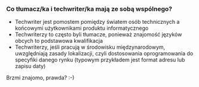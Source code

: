 ### Co tłumacz/ka i techwriter/ka mają ze sobą wspólnego?

- Techwriter jest pomostem pomiędzy światem osób technicznych a końcowymi użytkownikami produktu informatycznego
- Techwriterzy to często byli tłumacze, ponieważ znajomość języków obcych to podstawowa kwalifikacja
- Techwriterzy, jeśli pracują w środowisku międzynarodowym, uwzględniają zasady lokalizacji, czyli dostosowania oprogramowania do specyfiki danego rynku (typowym przykładem jest format adresu lub zapisu daty) 

Brzmi znajomo, prawda? :-)


